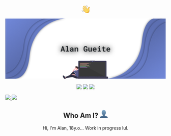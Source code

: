 <div align="center"><a href="#"><img src="https://raw.githubusercontent.com/alangueite/alangueite/master/wave.png" width="25px"></a>
  
<a href="https://alangueite.fr"><img src="https://raw.githubusercontent.com/alangueite/alangueite/master/header.png"></a>
  
<a href="https://discord.com/users/179650847032999936"><img src="http://img.shields.io/badge/-Discord-blue?logo=discord&color=7289DA&logoColor=fff"></a> <a href="https://open.spotify.com/artist/00pwyFykLbFwDi97G3Vrxf"><img src="http://img.shields.io/badge/-Spotify-blue?logo=spotify&color=1ED760&logoColor=fff"></a> <a href="https://youtube.com/Shelp"><img src="http://img.shields.io/badge/-YouTube-blue?logo=youtube&color=FF0000&logoColor=fff"></a></div>

<div align="left"><a href="#"><img src="https://github-readme-stats.vercel.app/api?username=alangueite&theme=tokyonight&bg_color=fff&text_color=23272A&title_color=7289DA&hide_border=true"/>
<img src="https://github-readme-stats.vercel.app/api/top-langs/?username=alangueite&layout=compact&card_width=250&theme=tokyonight&bg_color=fff&text_color=23272A&title_color=7289DA&hide_border=true"/></a></div>

<div align="center"><h2>Who Am I? <a href="#"><img src="https://raw.githubusercontent.com/alangueite/alangueite/master/guy.png" width="25px"></h2></a>
<p>Hi, I'm Alan, 18y.o... Work in progress lul. 
